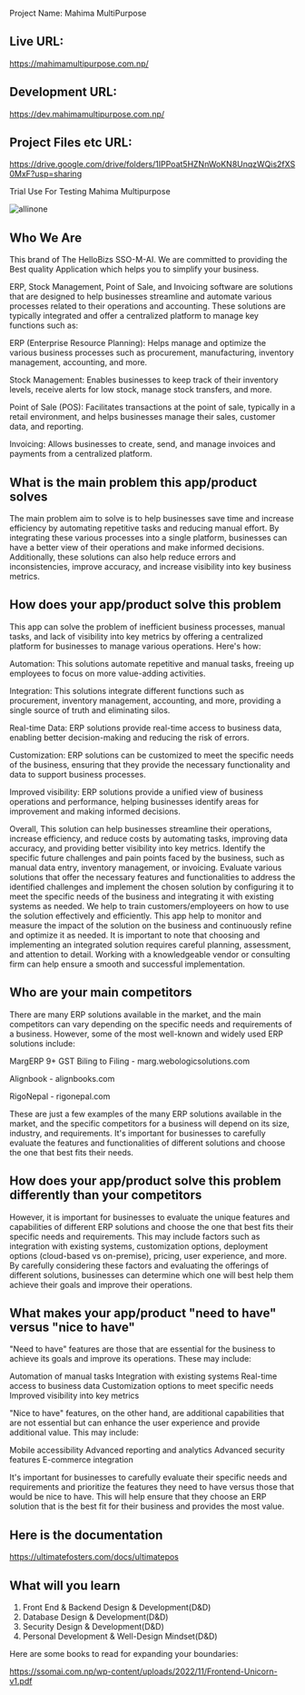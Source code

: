 Project Name: Mahima MultiPurpose

Live URL: 
------------
https://mahimamultipurpose.com.np/

Development URL:
------------
https://dev.mahimamultipurpose.com.np/

Project Files etc URL:
------------
https://drive.google.com/drive/folders/1IPPoat5HZNnWoKN8UnqzWQis2fXS0MxF?usp=sharing


Trial Use For Testing Mahima Multipurpose

<img src="https://camo.envatousercontent.com/40a5763a895296f7a3e1193811aa3a0463d5d90d/68747470733a2f2f756c74696d617465666f73746572732e636f6d2f77702d636f6e74656e742f75706c6f6164732f323032302f30332f556c74696d6174652d504f532d6f6e652d736f6674776172652d666f722d65766572792d627573696e6573732e706e67" alt="allinone" />

Who We Are
--------------

This brand of The HelloBizs SSO-M-AI. We are committed to providing the Best quality Application which helps you to simplify your business.

ERP, Stock Management, Point of Sale, and Invoicing software are solutions that are designed to help businesses streamline and automate various processes related to their operations and accounting. These solutions are typically integrated and offer a centralized platform to manage key functions such as:

ERP (Enterprise Resource Planning): Helps manage and optimize the various business processes such as procurement, manufacturing, inventory management, accounting, and more.

Stock Management: Enables businesses to keep track of their inventory levels, receive alerts for low stock, manage stock transfers, and more.

Point of Sale (POS): Facilitates transactions at the point of sale, typically in a retail environment, and helps businesses manage their sales, customer data, and reporting.

Invoicing: Allows businesses to create, send, and manage invoices and payments from a centralized platform.



What is the main problem this app/product solves
--------------

The main problem aim to solve is to help businesses save time and increase efficiency by automating repetitive tasks and reducing manual effort. By integrating these various processes into a single platform, businesses can have a better view of their operations and make informed decisions. Additionally, these solutions can also help reduce errors and inconsistencies, improve accuracy, and increase visibility into key business metrics.



How does your app/product solve this problem
--------------

This app can solve the problem of inefficient business processes, manual tasks, and lack of visibility into key metrics by offering a centralized platform for businesses to manage various operations. Here's how:

Automation: This solutions automate repetitive and manual tasks, freeing up employees to focus on more value-adding activities.

Integration: This solutions integrate different functions such as procurement, inventory management, accounting, and more, providing a single source of truth and eliminating silos.

Real-time Data: ERP solutions provide real-time access to business data, enabling better decision-making and reducing the risk of errors.

Customization: ERP solutions can be customized to meet the specific needs of the business, ensuring that they provide the necessary functionality and data to support business processes.

Improved visibility: ERP solutions provide a unified view of business operations and performance, helping businesses identify areas for improvement and making informed decisions.

Overall, This solution can help businesses streamline their operations, increase efficiency, and reduce costs by automating tasks, improving data accuracy, and providing better visibility into key metrics. Identify the specific future challenges and pain points faced by the business, such as manual data entry, inventory management, or invoicing. Evaluate various solutions that offer the necessary features and functionalities to address the identified challenges and implement the chosen solution by configuring it to meet the specific needs of the business and integrating it with existing systems as needed. We help to train customers/employeers on how to use the solution effectively and efficiently. This app help to monitor and measure the impact of the solution on the business and continuously refine and optimize it as needed. It is important to note that choosing and implementing an integrated solution requires careful planning, assessment, and attention to detail. Working with a knowledgeable vendor or consulting firm can help ensure a smooth and successful implementation.



Who are your main competitors
--------------

There are many ERP solutions available in the market, and the main competitors can vary depending on the specific needs and requirements of a business. However, some of the most well-known and widely used ERP solutions include:

MargERP 9+ GST Biling to Filing - marg.webologicsolutions.com

Alignbook - alignbooks.com

RigoNepal - rigonepal.com

These are just a few examples of the many ERP solutions available in the market, and the specific competitors for a business will depend on its size, industry, and requirements. It's important for businesses to carefully evaluate the features and functionalities of different solutions and choose the one that best fits their needs.



How does your app/product solve this problem differently than your competitors
--------------

However, it is important for businesses to evaluate the unique features and capabilities of different ERP solutions and choose the one that best fits their specific needs and requirements. This may include factors such as integration with existing systems, customization options, deployment options (cloud-based vs on-premise), pricing, user experience, and more. By carefully considering these factors and evaluating the offerings of different solutions, businesses can determine which one will best help them achieve their goals and improve their operations.



What makes your app/product "need to have" versus "nice to have"
--------------

"Need to have" features are those that are essential for the business to achieve its goals and improve its operations. These may include:

Automation of manual tasks
Integration with existing systems
Real-time access to business data
Customization options to meet specific needs
Improved visibility into key metrics

"Nice to have" features, on the other hand, are additional capabilities that are not essential but can enhance the user experience and provide additional value. This may include:

Mobile accessibility
Advanced reporting and analytics
Advanced security features
E-commerce integration

It's important for businesses to carefully evaluate their specific needs and requirements and prioritize the features they need to have versus those that would be nice to have. This will help ensure that they choose an ERP solution that is the best fit for their business and provides the most value.



Here is the documentation
----------------------------

https://ultimatefosters.com/docs/ultimatepos



What will you learn
---------------------

1. Front End & Backend Design & Development(D&D)
2. Database Design & Development(D&D)
3. Security Design & Development(D&D)
4. Personal Development & Well-Design Mindset(D&D)




Here are some books to read for expanding your boundaries:

https://ssomai.com.np/wp-content/uploads/2022/11/Frontend-Unicorn-v1.pdf
